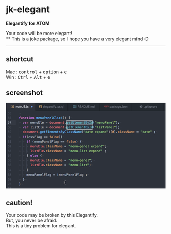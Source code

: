 # jk-elegant

**Elegantify for ATOM**

Your code will be more elegant!  
\** This is a joke package, so I hope you have a very elegant mind :D

- - -

## shortcut

Mac : <kbd>control</kbd> + <kbd>option</kbd> + <kbd>e</kbd>  
Win : <kbd>Ctrl</kbd> + <kbd>Alt</kbd> + <kbd>e</kbd>

## screenshot

![Screenshot of jk-elegant](https://raw.githubusercontent.com/nekonenene/jk-elegant/master/docs/elegantify_ss.gif)


## caution!

Your code may be broken by this Elegantify.  
But, you never be afraid.  
This is a tiny problem for elegant.
